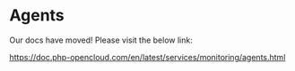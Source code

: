 # Agents

Our docs have moved! Please visit the below link:

https://doc.php-opencloud.com/en/latest/services/monitoring/agents.html
